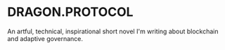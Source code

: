 # DRAGON.PROTOCOL
An artful, technical, inspirational short novel I'm writing about blockchain and adaptive governance. 
